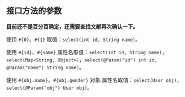 ## 接口方法的参数
**目前还不是百分百确定，还需要查找文献再次确认一下。**

使用 `#{0}`、`#{1}` 取值：`select(int id, String name)`。

使用 `#{id}`、`#{name}` 属性名取值：`select(int id, String name)`，`select(Map<String, Object>)`，`select(@Param("id") int id, @Param("name") String name)`。

使用 `#{obj.name}`、`#{obj.gender}` 对象.属性名取值：`select(User obj)`，`select(@Param("obj") User obj)`。






